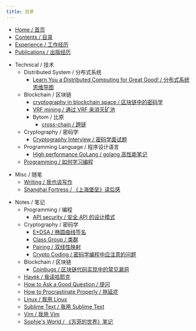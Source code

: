 ```yaml
---
title: 目录
---
```


- [Home / 首页](/home)
- [Contents / 目录](/contents)
- [Experience / 工作经历](/experience)
- [Publications / 出版经历](/publications)
* Technical / 技术
    * Distributed System / 分布式系统
        - [Learn You a Distributed Computing for Great Good! / 分布式系统思维导图](/technical/distsys/learn-u-a-distcomp-for-great-good)
    - Blockchain / 区块链
        + [cryptography in blockchain space / 区块链中的密码学](/technical/blockchain/blockchain-crypto)
        + [VRF mining / 通过 VRF 来消灭矿池](/technical/blockchain/vrf-mining)
        + Bytom / 比原
            * [cross-chain / 跨链](/technical/blockchain/bytom/cross-chain)
    - Cryptography / 密码学
        - [Cryptography Interview / 密码学面试题](/technical/crypto/crypto-interview)
    * Programming Language / 程序设计语言
        - [High performance GoLang / golang 高性能笔记](/technical/PL/hp-golang)
    - [Programming / 如何学习编程](/technical/programming)
+ Misc / 随笔
    * [Writing / 我也谈写作](/mics/writing)
    * [Shanghai Fortress / 《上海堡垒》读后感](/mics/once-upon-a-time-in-Shanghai)
* Notes / 笔记
    - Programming / 编程
        + [API security / 安全 API 的设计模式](/notes/API_sec)
    - Cryptography / 密码学
        - [E*DSA / 椭圆曲线签名](/notes/crypto/e_dsa)
        - [Class Group / 类群](/notes/crypto/classgroup)
        - [Pairing / 双线性映射](/notes/crypto/pairing)
        - [Crypto Coding / 密码学编程中应注意的问题](/notes/crypto/crypto-coding)
    - Blockchain / 区块链
        + [Coinbugs / 区块链代码实现中的常见漏洞](/notes/blockchain/coinbugs)
    * [Hayek / 我读哈耶克](/notes/hayek)
    - [How to Ask a Good Question / 提问](/notes/how-to-ask-a-good-question)
    - [How to Procrastinate Properly / 拖延症](/life-hacks/how-to-procrastinate)
    - [Linux / 我用 Linux](/notes/linux)
    - [Sublime Text / 我用 Sublime Text](/notes/subl)
    - [Vim / 我用 Vim](/notes/vim)
    * [Sophie's World / 《苏菲的世界》笔记](/notes/sophies-world)
<!-- * 自我提升 -->